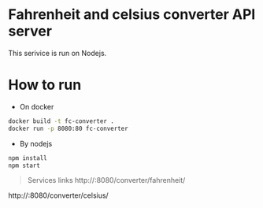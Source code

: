 # Fahrenheit and celsius converter API server
This serivice is run on Nodejs.
# How to run
- On docker
```sh
docker build -t fc-converter .
docker run -p 8080:80 fc-converter
```
- By nodejs
```sh
npm install
npm start
```
> Services links
http://<server-ip>:8080/converter/fahrenheit/<degree>
  
http://<server-ip>:8080/converter/celsius/<degree>
